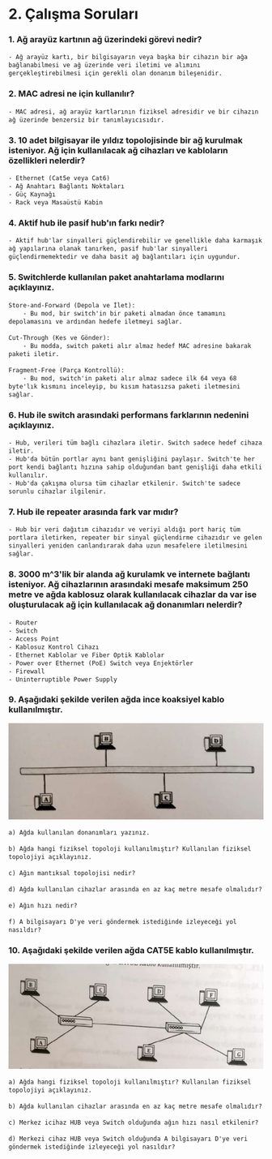 # 2. Çalışma Soruları

### 1. Ağ arayüz kartının ağ üzerindeki görevi nedir?

    - Ağ arayüz kartı, bir bilgisayarın veya başka bir cihazın bir ağa bağlanabilmesi ve ağ üzerinde veri iletimi ve alımını gerçekleştirebilmesi için gerekli olan donanım bileşenidir.

### 2. MAC adresi ne için kullanılır?

    - MAC adresi, ağ arayüz kartlarının fiziksel adresidir ve bir cihazın ağ üzerinde benzersiz bir tanımlayıcısıdır.

### 3. 10 adet bilgisayar ile yıldız topolojisinde bir ağ kurulmak isteniyor. Ağ için kullanılacak ağ cihazları ve kabloların özellikleri nelerdir?

    - Ethernet (Cat5e veya Cat6)
    - Ağ Anahtarı Bağlantı Noktaları
    - Güç Kaynağı
    - Rack veya Masaüstü Kabin

### 4. Aktif hub ile pasif hub'ın farkı nedir?

    - Aktif hub'lar sinyalleri güçlendirebilir ve genellikle daha karmaşık ağ yapılarına olanak tanırken, pasif hub'lar sinyalleri güçlendirmemektedir ve daha basit ağ bağlantıları için uygundur.

### 5. Switchlerde kullanılan paket anahtarlama modlarını açıklayınız.

    Store-and-Forward (Depola ve İlet):
        - Bu mod, bir switch'in bir paketi almadan önce tamamını depolamasını ve ardından hedefe iletmeyi sağlar.

    Cut-Through (Kes ve Gönder):
        - Bu modda, switch paketi alır almaz hedef MAC adresine bakarak paketi iletir.

    Fragment-Free (Parça Kontrollü):
        - Bu mod, switch'in paketi alır almaz sadece ilk 64 veya 68 byte'lık kısmını inceleyip, bu kısım hatasızsa paketi iletmesini sağlar.

### 6. Hub ile switch arasındaki performans farklarının nedenini açıklayınız.

    - Hub, verileri tüm bağlı cihazlara iletir. Switch sadece hedef cihaza iletir.
    - Hub'da bütün portlar aynı bant genişliğini paylaşır. Switch'te her port kendi bağlantı hızına sahip olduğundan bant genişliği daha etkili kullanılır.
    - Hub'da çakışma olursa tüm cihazlar etkilenir. Switch'te sadece sorunlu cihazlar ilgilenir.

### 7. Hub ile repeater arasında fark var mıdır?

    - Hub bir veri dağıtım cihazıdır ve veriyi aldığı port hariç tüm portlara iletirken, repeater bir sinyal güçlendirme cihazıdır ve gelen sinyalleri yeniden canlandırarak daha uzun mesafelere iletilmesini sağlar.

### 8. 3000 m^3'lik bir alanda ağ kurulamk ve internete bağlantı isteniyor. Ağ cihazlarının arasındaki mesafe maksimum 250 metre ve ağda kablosuz olarak kullanılacak cihazlar da var ise oluşturulacak ağ için kullanılacak ağ donanımları nelerdir?

    - Router
    - Switch
    - Access Point
    - Kablosuz Kontrol Cihazı
    - Ethernet Kablolar ve Fiber Optik Kablolar
    - Power over Ethernet (PoE) Switch veya Enjektörler
    - Firewall
    - Uninterruptible Power Supply

### 9. Aşağıdaki şekilde verilen ağda ince koaksiyel kablo kullanılmıştır.

![2](images/2.1.png)

    a) Ağda kullanılan donanımları yazınız.

    b) Ağda hangi fiziksel topoloji kullanılmıştır? Kullanılan fiziksel topolojiyi açıklayınız.

    c) Ağın mantıksal topolojisi nedir?

    d) Ağda kullanılan cihazlar arasında en az kaç metre mesafe olmalıdır?

    e) Ağın hızı nedir?

    f) A bilgisayarı D'ye veri göndermek istediğinde izleyeceği yol nasıldır?

### 10. Aşağıdaki şekilde verilen ağda CAT5E kablo kullanılmıştır.

![3](images/2.2.png)

    a) Ağda hangi fiziksel topoloji kullanılmıştır? Kullanılan fiziksel topolojiyi açıklayınız.

    b) Ağda kullanılan cihazlar arasında en az kaç metre mesafe olmalıdır?

    c) Merkez icihaz HUB veya Switch olduğunda ağın hızı nasıl etkilenir?

    d) Merkezi cihaz HUB veya Switch olduğunda A bilgisayarı D'ye veri göndermek istediğinde izleyeceği yol nasıldır?
